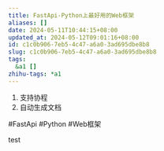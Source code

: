 ```yaml
---
title: FastApi-Python上最好用的Web框架
aliases: []
date: 2024-05-11T10:44:15+08:00
updated_at: 2024-05-12T09:01:16+08:00
id: c1c0b906-7eb5-4c47-a6a0-3ad695dbe8b8
slug: c1c0b906-7eb5-4c47-a6a0-3ad695dbe8b8
tags:
  &a1 []
zhihu-tags: *a1
---
```


1. 支持协程
2. 自动生成文档

#FastApi #Python #Web框架


test